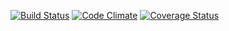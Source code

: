 [![Build Status](https://travis-ci.org/JohnAllen117/listr.svg?branch=master)](https://travis-ci.org/JohnAllen117/listr) [![Code Climate](https://codeclimate.com/github/JohnAllen117/listr.png)](https://codeclimate.com/github/JohnAllen117/listr) [![Coverage Status](https://coveralls.io/repos/JohnAllen117/listr/badge.png)](https://coveralls.io/r/JohnAllen117/listr)
